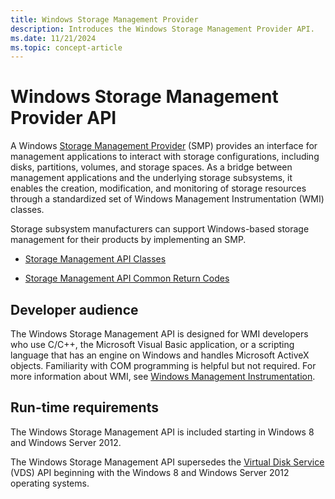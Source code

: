 ```yaml
---
title: Windows Storage Management Provider
description: Introduces the Windows Storage Management Provider API.
ms.date: 11/21/2024
ms.topic: concept-article
---
```


# Windows Storage Management Provider API

A Windows [Storage Management Provider](storage-management-providers.md) (SMP) provides an interface for management applications to interact with storage configurations, including disks, partitions, volumes, and storage spaces. As a bridge between management applications and the underlying storage subsystems, it enables the creation, modification, and monitoring of storage resources through a standardized set of Windows Management Instrumentation (WMI) classes.  

Storage subsystem manufacturers can support Windows-based storage management for their products by implementing an SMP.

* [Storage Management API Classes](storage-management-api-classes.md)

* [Storage Management API Common Return Codes](storage-management-api-common-return-codes.md)

## Developer audience

The Windows Storage Management API is designed for WMI developers who use C/C++, the Microsoft Visual Basic application, or a scripting language that has an engine on Windows and handles Microsoft ActiveX objects. Familiarity with COM programming is helpful but not required. For more information about WMI, see [Windows Management Instrumentation](/windows/win32/wmisdk/wmi-start-page).

## Run-time requirements

The Windows Storage Management API is included starting in Windows 8 and Windows Server 2012.

The Windows Storage Management API supersedes the [Virtual Disk Service](/windows/win32/vds/virtual-disk-service-portal) (VDS) API beginning with the Windows 8 and Windows Server 2012 operating systems.
